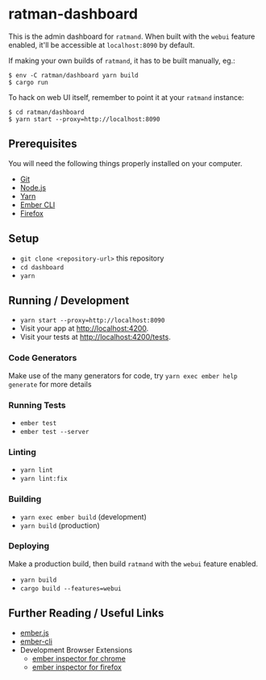 # ratman-dashboard

This is the admin dashboard for `ratmand`. When built with the `webui` feature
enabled, it'll be accessible at `localhost:8090` by default.

If making your own builds of `ratmand`, it has to be built manually, eg.:

```
$ env -C ratman/dashboard yarn build
$ cargo run
```

To hack on web UI itself, remember to point it at your `ratmand` instance:

```
$ cd ratman/dashboard
$ yarn start --proxy=http://localhost:8090
```

## Prerequisites

You will need the following things properly installed on your computer.

* [Git](https://git-scm.com/)
* [Node.js](https://nodejs.org/)
* [Yarn](https://yarnpkg.com/)
* [Ember CLI](https://cli.emberjs.com/release/)
* [Firefox](https://getfirefox.com/)

## Setup

* `git clone <repository-url>` this repository
* `cd dashboard`
* `yarn`

## Running / Development

* `yarn start --proxy=http://localhost:8090`
* Visit your app at [http://localhost:4200](http://localhost:4200).
* Visit your tests at [http://localhost:4200/tests](http://localhost:4200/tests).

### Code Generators

Make use of the many generators for code, try `yarn exec ember help generate` for more details

### Running Tests

* `ember test`
* `ember test --server`

### Linting

* `yarn lint`
* `yarn lint:fix`

### Building

* `yarn exec ember build` (development)
* `yarn build` (production)

### Deploying

Make a production build, then build `ratmand` with the `webui` feature enabled.

* `yarn build`
* `cargo build --features=webui`

## Further Reading / Useful Links

* [ember.js](https://emberjs.com/)
* [ember-cli](https://cli.emberjs.com/release/)
* Development Browser Extensions
  * [ember inspector for chrome](https://chrome.google.com/webstore/detail/ember-inspector/bmdblncegkenkacieihfhpjfppoconhi)
  * [ember inspector for firefox](https://addons.mozilla.org/en-US/firefox/addon/ember-inspector/)
